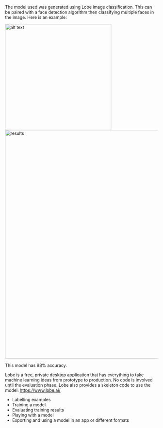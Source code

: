 The model used was generated using Lobe image classification. 
This can be paired with a face detection algorithm then classifying multiple faces in the image.
Here is an example: 

<img src=https://user-images.githubusercontent.com/46407601/154941536-68ecd352-54c2-499d-b9ec-2f5ba2969365.jpg alt="alt text" width=350 height=350>
<img width="754" alt="results" src="https://user-images.githubusercontent.com/46407601/154941194-62344bf2-467a-4250-85e7-806aff92fff3.png">

This model has 98% accuracy.

Lobe is a free, private desktop application that has everything to take machine learning ideas from prototype to production.
No code is involved until the evaluation phase. Lobe also provides a skeleton code to use the model.
https://www.lobe.ai/
- Labelling examples
- Training a model
- Evaluating training results
- Playing with a model
- Exporting and using a model in an app or different formats


